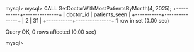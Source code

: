 mysql> 
mysql> CALL GetDoctorWithMostPatientsByMonth(4, 2025);
+-----------+---------------+
| doctor_id | patients_seen |
+-----------+---------------+
|         2 |            31 |
+-----------+---------------+
1 row in set (0.00 sec)

Query OK, 0 rows affected (0.00 sec)

mysql> 